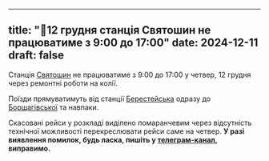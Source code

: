 
---
title: "🚆12 грудня станція Святошин не працюватиме з 9:00 до 17:00"
date: 2024-12-11
draft: false
---

Станція [Святошин](/stations/sviatoshin) не працюватиме з 9:00 до 17:00 у четвер, 12 грудня через ремонтні роботи на колії.

Поїзди прямуватимуть від станції [Берестейська](/stations/beresteiska) одразу до [Борщагівської](/stations/borshchagivka) та навпаки.

Cкасовані рейси у розкладі виділено помаранчевим через відсутність технічної можливості перекреслювати рейси саме на четвер. **У разі виявлення помилок, будь ласка, 
пишіть у [телеграм-канал](https://t.me/urbanrail), виправимо.**

